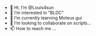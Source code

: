 - 👋 Hi, I’m @Louis4sun
- 👀 I’m interested in "BLDC"
- 🌱 I’m currently learning Moteus gui
- 💞️ I’m looking to collaborate on scripts...
- 📫 How to reach me ...

<!---
Louis4sun/Louis4sun is a ✨ special ✨ repository because its `README.md` (this file) appears on your GitHub profile.
You can click the Preview link to take a look at your changes.
--->
